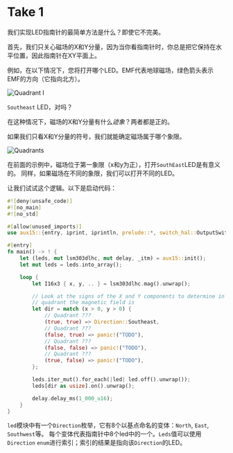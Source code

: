 # Take 1

我们实现LED指南针的最简单方法是什么？即使它不完美。

首先，我们只关心磁场的X和Y分量，因为当你看指南针时，你总是把它保持在水平位置，因此指南针在XY平面上。

例如，在以下情况下，您将打开哪个LED。EMF代表地球磁场，绿色箭头表示EMF的方向（它指向北方）。

<p>
<img title="Quadrant I" src="../assets/quadrant-i.png">
</p>

`Southeast` LED，对吗？

在这种情况下，磁场的X和Y分量有什么*迹象*？两者都是正的。

如果我们只看X和Y分量的符号，我们就能确定磁场属于哪个象限。

<p>
<img class="white_bg" title="Quadrants" src="../assets/quadrants.png">
</p>

在前面的示例中，磁场位于第一象限（x和y为正），打开`SouthEast`LED是有意义的。
同样，如果磁场在不同的象限，我们可以打开不同的LED。

让我们试试这个逻辑。以下是启动代码：

``` rust
#![deny(unsafe_code)]
#![no_main]
#![no_std]

#[allow(unused_imports)]
use aux15::{entry, iprint, iprintln, prelude::*, switch_hal::OutputSwitch, Direction, I16x3};

#[entry]
fn main() -> ! {
    let (leds, mut lsm303dlhc, mut delay, _itm) = aux15::init();
    let mut leds = leds.into_array();

    loop {
        let I16x3 { x, y, .. } = lsm303dlhc.mag().unwrap();

        // Look at the signs of the X and Y components to determine in which
        // quadrant the magnetic field is
        let dir = match (x > 0, y > 0) {
            // Quadrant ???
            (true, true) => Direction::Southeast,
            // Quadrant ???
            (false, true) => panic!("TODO"),
            // Quadrant ???
            (false, false) => panic!("TODO"),
            // Quadrant ???
            (true, false) => panic!("TODO"),
        };

        leds.iter_mut().for_each(|led| led.off().unwrap());
        leds[dir as usize].on().unwrap();

        delay.delay_ms(1_000_u16);
    }
}
```

`led`模块中有一个`Direction`枚举，它有8个以基点命名的变体：`North`, `East`, `Southwest`等。
每个变体代表指南针中8个led中的一个。`Leds`值可以使用`Direction` `enum`进行索引；索引的结果是指向该`Direction`的LED。
